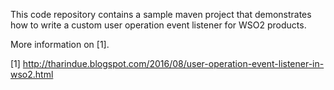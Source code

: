 This code repository contains a sample maven project that demonstrates how to write a custom user operation event listener for WSO2 products. 

More information on [1].

[1] http://tharindue.blogspot.com/2016/08/user-operation-event-listener-in-wso2.html
